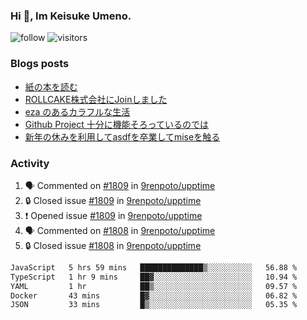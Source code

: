 ### Hi 👋, Im Keisuke Umeno.

<!--
**9renpoto/9renpoto** is a ✨ _special_ ✨ repository because its `README.md` (this file) appears on your GitHub profile.

Here are some ideas to get you started:

- 🔭 I’m currently working on ...
- 🌱 I’m currently learning ...
- 👯 I’m looking to collaborate on ...
- 🤔 I’m looking for help with ...
- 💬 Ask me about ...
- 📫 How to reach me: ...
- 😄 Pronouns: ...
- ⚡ Fun fact: ...
-->

![follow](https://img.shields.io/github/followers/9renpoto?label=Follow&style=social)
![visitors](https://komarev.com/ghpvc/?username=9renpoto&label=Profile%20views&color=0e75b6&style=flat)

### Blogs posts

<!-- BLOG-POST-LIST:START -->
- [紙の本を読む](https://9renpoto.win/entry/2024/02/25/reading-papar-book)
- [ROLLCAKE株式会社にJoinしました](https://9renpoto.win/entry/2024/02/11/join)
- [eza のあるカラフルな生活](https://9renpoto.win/entry/2024/02/01/eza)
- [Github Project 十分に機能そろっているのでは](https://9renpoto.win/entry/2024/01/14/gh-projects)
- [新年の休みを利用してasdfを卒業してmiseを触る](https://9renpoto.win/entry/2024/01/07/mise)
<!-- BLOG-POST-LIST:END -->

### Activity

<!--START_SECTION:activity-->
1. 🗣 Commented on [#1809](https://github.com/9renpoto/upptime/issues/1809#issuecomment-2009397199) in [9renpoto/upptime](https://github.com/9renpoto/upptime)
2. 🔒 Closed issue [#1809](https://github.com/9renpoto/upptime/issues/1809) in [9renpoto/upptime](https://github.com/9renpoto/upptime)
3. ❗ Opened issue [#1809](https://github.com/9renpoto/upptime/issues/1809) in [9renpoto/upptime](https://github.com/9renpoto/upptime)
4. 🗣 Commented on [#1808](https://github.com/9renpoto/upptime/issues/1808#issuecomment-2009265955) in [9renpoto/upptime](https://github.com/9renpoto/upptime)
5. 🔒 Closed issue [#1808](https://github.com/9renpoto/upptime/issues/1808) in [9renpoto/upptime](https://github.com/9renpoto/upptime)
<!--END_SECTION:activity-->

<!--START_SECTION:waka-->

```txt
JavaScript   5 hrs 59 mins   ██████████████▒░░░░░░░░░░   56.88 %
TypeScript   1 hr 9 mins     ██▓░░░░░░░░░░░░░░░░░░░░░░   10.94 %
YAML         1 hr            ██▒░░░░░░░░░░░░░░░░░░░░░░   09.57 %
Docker       43 mins         █▓░░░░░░░░░░░░░░░░░░░░░░░   06.82 %
JSON         33 mins         █▒░░░░░░░░░░░░░░░░░░░░░░░   05.35 %
```

<!--END_SECTION:waka-->
